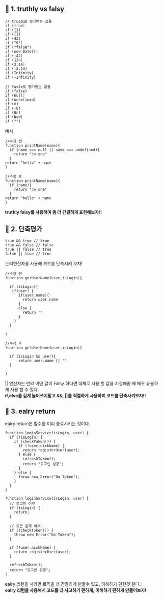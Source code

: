## 📌 1. truthly vs falsy

```
// true으로 평가받는 값들
if (true)
if ({})
if ([])
if (42)
if ("0")
if ("false")
if (new Date())
if (-42)
if (12n)
if (3.14)
if (-3.14)
if (Infinity)
if (-Infinity)
```

```
// fasle로 평가받는 값들
if (false)
if (null)
if (undefined)
if (0)
if (-0)
if (0n)
if (NaN)
if ("")
```

예시 

```
//수정 전
function printName(name){
  if (name === null || name === undefined){
    return "no one"
  }
return "hello" + name
}

```

```
//수정 후
function printName(name){
  if (name){
    return "no one"
  }
return "hello" + name
}

```

**truthly falsy를 사용하여 좀 더 간결하게 표현해보자!!**

## 📌 2. 단축평가

```
true && true // true
true && false // false
true || false // true
false || true // true
```
논리연산자를 사용해 코드를 단축시켜 보자!

```
//수정 전
function getUserName(user,isLogin){

  if (isLogin){
   if(user) {
      if(user.name){
        return user.name
      } 
      else {
        return ''
      }
    }
  }

} 
```

```
//수정 후
function getUserName(user,isLogin){

  if (isLogin && user){
      return user.name || ''
  }

} 
```

|| 연산자는 만약 어떤 값이 Falsy 하다면 대체로 사용 할 값을 지정해줄 때 매우 유용하게 사용 할 수 있다.  
**if,else를 길게 늘어쓰지말고 &&, ||를 적절하게 사용하여 코드를 단축시켜보자!!**

## 📌 3. ealry return
ealry return은 함수를 미리 종료시키는 것이다.

```
function loginService(isLogin, user) {
  if (!isLogin) {
    if (checkToken()) {
      if (!user.nickName) {
        return registerUser(user);
      } else {
        refreshToken();
        return "로그인 성공";
      }
    } else {
      throw new Error("No Token");
    }
  }
}

```

```
function loginService(isLogin, user) {
  // 로그인 여부
  if (isLogin) {
    return;
  }

  // 토큰 존재 여부
  if (!checkToken()) {
    throw new Error("No Token");
  }

  if (!user.nickName) {
    return registerUser(user);
  }

  refreshToken();
  return "로그인 성공";
}
```

ealry 리턴을 시키면 로직을 더 간결하게 만들수 있고, 이해하기 편한것 같다.!  
**ealry 리턴을 사용해서 코드를 더 사고하기 편하게, 이해하기 편하게 만들어보자!**
